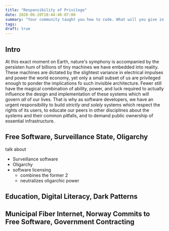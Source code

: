 ```yaml
---
title: "Responsibility of Privilege"
date: 2020-06-20T18:44:46-07:00
summary: "Your community taught you how to code. What will you give in return?"
tags:
draft: true
---
```

## Intro

At this exact moment on Earth, nature's symphony is accompanied by the persisten hum of
billions of tiny machines we have embedded into reality. These machines are dictated by
the slightest variance in electrical impulses and power the world economy, yet only a
small subset of us are privileged enough to ponder the implications fo such invisible
architecture. Fewer still have the magical combination of ability, power, and luck
required to actually influence the design and implementation of these systems which will
govern *all* of our lives. That is why as software developers, we have an urgent
responsibility to build *strictly and solely* systems which respect the rights of its
users, to educate our peers in other disciplines about the systems and their common
pitfalls, and to demand public ownership of essential infrastructure.

## Free Software, Surveillance State, Oligarchy
talk about
- Surveillance software
- Oligarchy
- software licensing
  - combines the former 2
  - neutralizes oligarchic power

## Education, Digital Literacy, Dark Patterns

## Municipal Fiber Internet, Norway Commits to Free Software, Government Contracting
